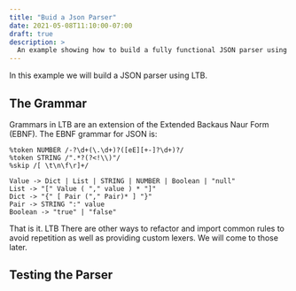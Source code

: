 ```yaml
---
title: "Buid a Json Parser"
date: 2021-05-08T11:10:00-07:00
draft: true
description: >
  An example showing how to build a fully functional JSON parser using the LTB.
---
```


In this example we will build a JSON parser using LTB.

## The Grammar

Grammars in LTB are an extension of the Extended Backaus Naur Form (EBNF).   The EBNF grammar for JSON is:

```
%token NUMBER /-?\d+(\.\d+)?([eE][+-]?\d+)?/
%token STRING /".*?(?<!\\)"/
%skip /[ \t\n\f\r]+/

Value -> Dict | List | STRING | NUMBER | Boolean | "null"
List -> "[" Value ( "," value ) * "]"
Dict -> "{" [ Pair ("," Pair)* ] "}"
Pair -> STRING ":" value
Boolean -> "true" | "false"

```


That is it.  LTB There are other ways to refactor and import common rules to avoid repetition as well as providing custom lexers.  We will come to those later.

## Testing the Parser

